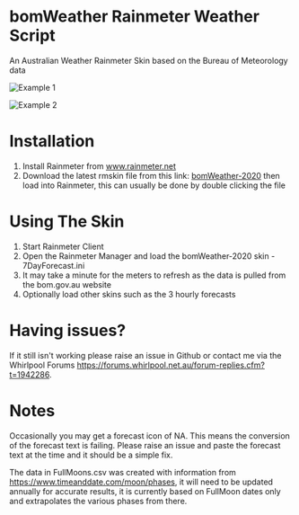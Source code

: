 # bomWeather Rainmeter Weather Script

An Australian Weather Rainmeter Skin based on the Bureau of Meteorology data

![Example 1](https://github.com/user-attachments/assets/61c90894-9704-4ead-af6d-a72f9a140b00)

![Example 2](https://github.com/user-attachments/assets/fd613717-7cbe-4ac0-a4c4-107c7cab0ebf)

Installation
============
1) Install Rainmeter from www.rainmeter.net
2) Download the latest rmskin file from this link: [bomWeather-2020](https://github.com/kanine/bomWeather-2020/releases/latest) then load into Rainmeter, this can usually be done by double clicking the file

Using The Skin
================
1) Start Rainmeter Client
2) Open the Rainmeter Manager and load the bomWeather-2020 skin - 7DayForecast.ini
3) It may take a minute for the meters to refresh as the data is pulled from the bom.gov.au website
4) Optionally load other skins such as the 3 hourly forecasts

Having issues?
=====================
If it still isn't working please raise an issue in Github or contact me via the Whirlpool Forums https://forums.whirlpool.net.au/forum-replies.cfm?t=1942286.

Notes
=====
Occasionally you may get a forecast icon of NA. This means the conversion of the forecast text is failing. Please raise an issue and paste the forecast text at the time and it should be a simple fix.

The data in FullMoons.csv was created with information from https://www.timeanddate.com/moon/phases, it will need to be updated annually for accurate results, it is currently based on FullMoon dates only and extrapolates the various phases from there.
